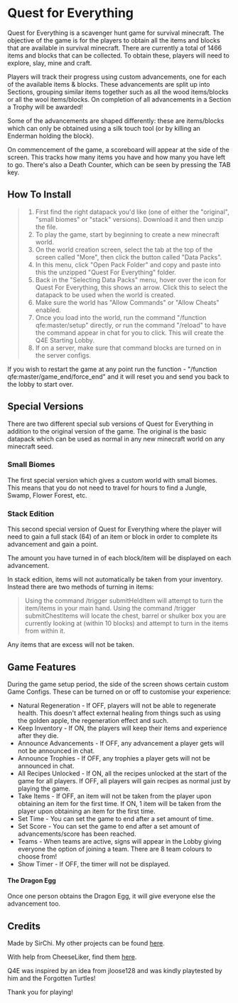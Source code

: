 
# Quest for Everything

Quest for Everything is a scavenger hunt game for survival minecraft. The objective of the game is for the players to obtain all the items and blocks that are available in survival minecraft. There are currently a total of 1466 items and blocks that can be collected. To obtain these, players will need to explore, slay, mine and craft.

Players will track their progress using custom advancements, one for each of the available items & blocks. These advancements are split up into Sections, grouping similar items together such as all the wood items/blocks or all the wool items/blocks. On completion of all advancements in a Section a Trophy will be awarded!

Some of the advancements are shaped differently: these are items/blocks which can only be obtained using a silk touch tool (or by killing an Enderman holding the block).

On commencement of the game, a scoreboard will appear at the side of the screen. This tracks how many items you have and how many you have left to go. There's also a Death Counter, which can be seen by pressing the TAB key.

## How To Install

> 1) First find the right datapack you'd like (one of either the "original", "small biomes" or "stack" versions). Download it and then unzip the file.
> 2) To play the game, start by beginning to create a new minecraft world.
> 3) On the world creation screen, select the tab at the top of the screen called "More", then click the button called "Data Packs".
> 4) In this menu, click "Open Pack Folder" and copy and paste into this the unzipped "Quest For Everything" folder.
> 5) Back in the "Selecting Data Packs" menu, hover over the icon for Quest For Everything, this shows an arrow. Click this to select the datapack to be used when the world is created.
> 6) Make sure the world has "Allow Commands" or "Allow Cheats" enabled.
> 7) Once you load into the world, run the command "/function qfe:master/setup" directly, or run the command "/reload" to have the command appear in chat for you to click. This will create the Q4E Starting Lobby.
> 8) If on a server, make sure that command blocks are turned on in the server configs.

If you wish to restart the game at any point run the function - "/function qfe:master/game_end/force_end" and it will reset you and send you back to the lobby to start over.

## Special Versions

There are two different special sub versions of Quest for Everything in addition to the original version of the game. The original is the basic datapack which can be used as normal in any new minecraft world on any minecraft seed.

### Small Biomes

The first special version which gives a custom world with small biomes. This means that you do not need to travel for hours to find a Jungle, Swamp, Flower Forest, etc.  

### Stack Edition

This second special version of Quest for Everything where the player will need to gain a full stack (64) of an item or block in order to complete its advancement and gain a point.

The amount you have turned in of each block/item will be displayed on each advancement.

In stack edition, items will not automatically be taken from your inventory. Instead there are two methods of turning in items:

> Using the command /trigger submitHeldItem will attempt to turn the item/items in your main hand.
> Using the command /trigger submitChestItems will locate the chest, barrel or shulker box you are currently looking at (within 10 blocks) and attempt to turn in the items from within it.

Any items that are excess will not be taken.

## Game Features

During the game setup period, the side of the screen shows certain custom Game Configs. These can be turned on or off to customise your experience:

- Natural Regeneration - If OFF, players will not be able to regenerate health. This doesn't affect external healing from things such as using the golden apple, the regeneration effect and such.
- Keep Inventory - If ON, the players will keep their items and experience after they die.
- Announce Advancements - If OFF, any advancement a player gets will not be announced in chat.
- Announce Trophies - If OFF, any trophies a player gets will not be announced in chat.
- All Recipes Unlocked - If ON, all the recipes unlocked at the start of the game for all players. If OFF, all players will gain recipes as normal just by playing the game.
- Take Items - If OFF, an item will not be taken from the player upon obtaining an item for the first time. If ON, 1 item will be taken from the player upon obtaining an item for the first time.
- Set Time - You can set the game to end after a set amount of time.
- Set Score - You can set the game to end after a set amount of advancements/score has been reached.
- Teams - When teams are active, signs will appear in the Lobby giving everyone the option of joining a team. There are 8 team colours to choose from!
- Show Timer - If OFF, the timer will not be displayed.

#### The Dragon Egg

Once one person obtains the Dragon Egg, it will give everyone else the advancement too.

## Credits

Made by SirChi. My other projects can be found [here](https://www.curseforge.com/members/sirchi/projects).

With help from CheeseLiker, find them [here](https://www.twitch.tv/cheeseliker).

Q4E was inspired by an idea from jloose128 and was kindly playtested by him and the Forgotten Turtles!


Thank you for playing!

